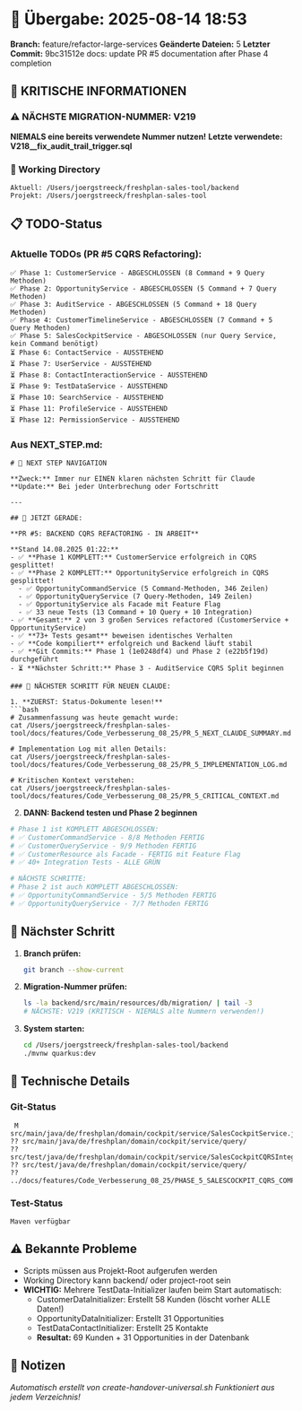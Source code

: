 # 🤝 Übergabe: 2025-08-14 18:53
**Branch:** feature/refactor-large-services
**Geänderte Dateien:** 5
**Letzter Commit:** 9bc31512e docs: update PR #5 documentation after Phase 4 completion

## 🚨 KRITISCHE INFORMATIONEN

### ⚠️ NÄCHSTE MIGRATION-NUMMER: V219
**NIEMALS eine bereits verwendete Nummer nutzen!**
**Letzte verwendete: V218__fix_audit_trail_trigger.sql**

### 📍 Working Directory
```
Aktuell: /Users/joergstreeck/freshplan-sales-tool/backend
Projekt: /Users/joergstreeck/freshplan-sales-tool
```

## 📋 TODO-Status

### Aktuelle TODOs (PR #5 CQRS Refactoring):
```
✅ Phase 1: CustomerService - ABGESCHLOSSEN (8 Command + 9 Query Methoden)
✅ Phase 2: OpportunityService - ABGESCHLOSSEN (5 Command + 7 Query Methoden)
✅ Phase 3: AuditService - ABGESCHLOSSEN (5 Command + 18 Query Methoden)
✅ Phase 4: CustomerTimelineService - ABGESCHLOSSEN (7 Command + 5 Query Methoden)
✅ Phase 5: SalesCockpitService - ABGESCHLOSSEN (nur Query Service, kein Command benötigt)
⏳ Phase 6: ContactService - AUSSTEHEND
⏳ Phase 7: UserService - AUSSTEHEND
⏳ Phase 8: ContactInteractionService - AUSSTEHEND
⏳ Phase 9: TestDataService - AUSSTEHEND
⏳ Phase 10: SearchService - AUSSTEHEND
⏳ Phase 11: ProfileService - AUSSTEHEND
⏳ Phase 12: PermissionService - AUSSTEHEND
```

### Aus NEXT_STEP.md:
```
# 🧭 NEXT STEP NAVIGATION

**Zweck:** Immer nur EINEN klaren nächsten Schritt für Claude
**Update:** Bei jeder Unterbrechung oder Fortschritt

---

## 🎯 JETZT GERADE:

**PR #5: BACKEND CQRS REFACTORING - IN ARBEIT**

**Stand 14.08.2025 01:22:**
- ✅ **Phase 1 KOMPLETT:** CustomerService erfolgreich in CQRS gesplittet!
- ✅ **Phase 2 KOMPLETT:** OpportunityService erfolgreich in CQRS gesplittet!
  - ✅ OpportunityCommandService (5 Command-Methoden, 346 Zeilen)
  - ✅ OpportunityQueryService (7 Query-Methoden, 149 Zeilen)  
  - ✅ OpportunityService als Facade mit Feature Flag
  - ✅ 33 neue Tests (13 Command + 10 Query + 10 Integration)
- ✅ **Gesamt:** 2 von 3 großen Services refactored (CustomerService + OpportunityService)
- ✅ **73+ Tests gesamt** beweisen identisches Verhalten
- ✅ **Code kompiliert** erfolgreich und Backend läuft stabil
- ✅ **Git Commits:** Phase 1 (1e0248df4) und Phase 2 (e22b5f19d) durchgeführt
- ⏳ **Nächster Schritt:** Phase 3 - AuditService CQRS Split beginnen

### 🚨 NÄCHSTER SCHRITT FÜR NEUEN CLAUDE:

1. **ZUERST: Status-Dokumente lesen!**
```bash
# Zusammenfassung was heute gemacht wurde:
cat /Users/joergstreeck/freshplan-sales-tool/docs/features/Code_Verbesserung_08_25/PR_5_NEXT_CLAUDE_SUMMARY.md

# Implementation Log mit allen Details:
cat /Users/joergstreeck/freshplan-sales-tool/docs/features/Code_Verbesserung_08_25/PR_5_IMPLEMENTATION_LOG.md

# Kritischen Kontext verstehen:
cat /Users/joergstreeck/freshplan-sales-tool/docs/features/Code_Verbesserung_08_25/PR_5_CRITICAL_CONTEXT.md
```

2. **DANN: Backend testen und Phase 2 beginnen**
```bash
# Phase 1 ist KOMPLETT ABGESCHLOSSEN:
# ✅ CustomerCommandService - 8/8 Methoden FERTIG
# ✅ CustomerQueryService - 9/9 Methoden FERTIG  
# ✅ CustomerResource als Facade - FERTIG mit Feature Flag
# ✅ 40+ Integration Tests - ALLE GRÜN

# NÄCHSTE SCHRITTE:
# Phase 2 ist auch KOMPLETT ABGESCHLOSSEN:
# ✅ OpportunityCommandService - 5/5 Methoden FERTIG
# ✅ OpportunityQueryService - 7/7 Methoden FERTIG  
```

## 🎯 Nächster Schritt

1. **Branch prüfen:**
   ```bash
   git branch --show-current
   ```

2. **Migration-Nummer prüfen:**
   ```bash
   ls -la backend/src/main/resources/db/migration/ | tail -3
   # NÄCHSTE: V219 (KRITISCH - NIEMALS alte Nummern verwenden!)
   ```

3. **System starten:**
   ```bash
   cd /Users/joergstreeck/freshplan-sales-tool/backend
   ./mvnw quarkus:dev
   ```

## 🔧 Technische Details

### Git-Status
```
 M src/main/java/de/freshplan/domain/cockpit/service/SalesCockpitService.java
?? src/main/java/de/freshplan/domain/cockpit/service/query/
?? src/test/java/de/freshplan/domain/cockpit/service/SalesCockpitCQRSIntegrationTest.java
?? src/test/java/de/freshplan/domain/cockpit/service/query/
?? ../docs/features/Code_Verbesserung_08_25/PHASE_5_SALESCOCKPIT_CQRS_COMPLETE.md
```

### Test-Status
```
Maven verfügbar
```

## ⚠️ Bekannte Probleme

- Scripts müssen aus Projekt-Root aufgerufen werden
- Working Directory kann backend/ oder project-root sein
- **WICHTIG:** Mehrere TestData-Initializer laufen beim Start automatisch:
  - CustomerDataInitializer: Erstellt 58 Kunden (löscht vorher ALLE Daten!)
  - OpportunityDataInitializer: Erstellt 31 Opportunities
  - TestDataContactInitializer: Erstellt 25 Kontakte
  - **Resultat:** 69 Kunden + 31 Opportunities in der Datenbank

## 📝 Notizen

_Automatisch erstellt von create-handover-universal.sh_
_Funktioniert aus jedem Verzeichnis!_
